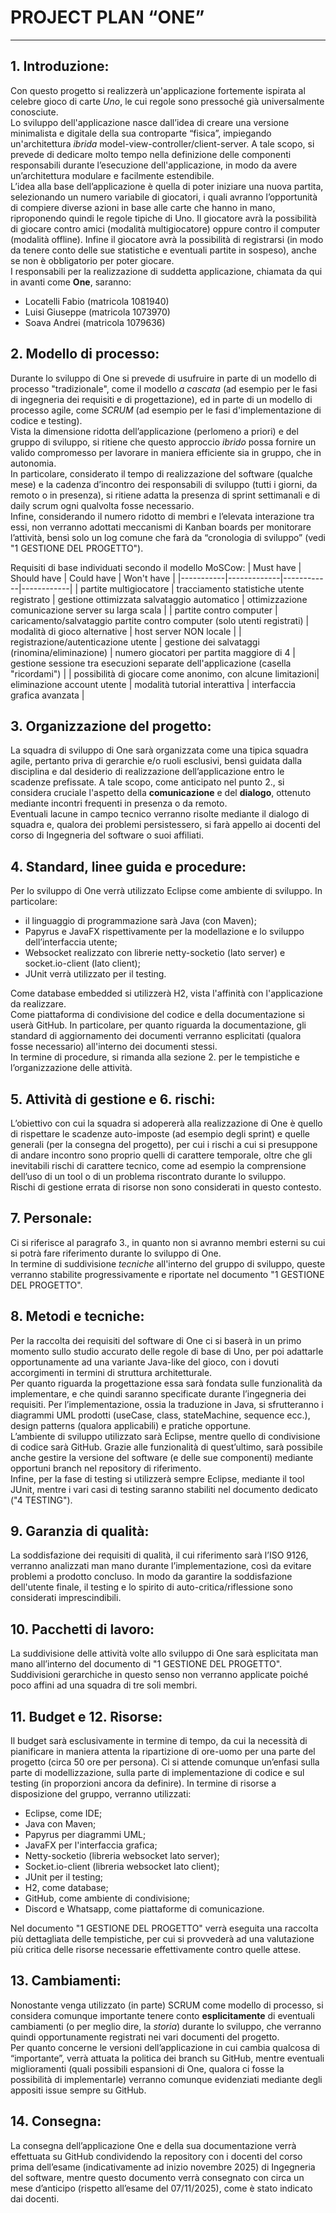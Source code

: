 # PROJECT PLAN “ONE”

---

## 1. Introduzione:
Con questo progetto si realizzerà un'applicazione fortemente ispirata al celebre gioco di carte *Uno*, le cui regole sono pressoché già universalmente conosciute.\
Lo sviluppo dell'applicazione nasce dall’idea di creare una versione minimalista e digitale della sua controparte “fisica”, impiegando un'architettura *ibrida* model-view-controller/client-server. 
A tale scopo, si prevede di dedicare molto tempo nella definizione delle componenti responsabili durante l’esecuzione dell'applicazione, in modo da avere un’architettura modulare e facilmente estendibile.\
L’idea alla base dell’applicazione è quella di poter iniziare una nuova partita, selezionando un numero variabile di giocatori, i quali avranno l’opportunità di compiere diverse azioni in base alle carte che hanno in mano, riproponendo quindi le regole tipiche di Uno. Il giocatore avrà la possibilità di giocare contro amici (modalità multigiocatore) oppure contro il computer (modalità offline). Infine il giocatore avrà la possibilità di registrarsi (in modo da tenere conto delle sue statistiche e eventuali partite in sospeso), anche se non è obbligatorio per poter giocare.\
I responsabili per la realizzazione di suddetta applicazione, chiamata da qui in avanti come **One**, saranno:
- Locatelli Fabio (matricola 1081940)
- Luisi Giuseppe (matricola 1073970)
- Soava Andrei (matricola 1079636)


## 2. Modello di processo:
Durante lo sviluppo di One si prevede di usufruire in parte di un modello di processo "tradizionale", come il modello *a cascata* (ad esempio per le fasi di ingegneria dei requisiti e di progettazione), ed in parte di un modello di processo agile, come *SCRUM* (ad esempio per le fasi d'implementazione di codice e testing).\
Vista la dimensione ridotta dell’applicazione (perlomeno a priori) e del gruppo di sviluppo, si ritiene che questo approccio *ibrido* possa fornire un valido compromesso per lavorare in maniera efficiente sia in gruppo, che in autonomia.\
In particolare, considerato il tempo di realizzazione del software (qualche mese) e la cadenza d’incontro dei responsabili di sviluppo (tutti i giorni, da remoto o in presenza), si ritiene adatta la presenza di sprint settimanali e di daily scrum ogni qualvolta fosse necessario.\
Infine, considerando il numero ridotto di membri e l’elevata interazione tra essi, non verranno adottati meccanismi di Kanban boards per monitorare l’attività, bensì solo un log comune che farà da “cronologia di sviluppo” (vedi "1 GESTIONE DEL PROGETTO").

Requisiti di base individuati secondo il modello MoSCow:
| Must have | Should have | Could have | Won't have |
|-----------|-------------|------------|------------|
| partite multigiocatore  | tracciamento statistiche utente registrato | gestione ottimizzata salvataggio automatico | ottimizzazione comunicazione server su larga scala |
| partite contro computer  | caricamento/salvataggio partite contro computer (solo utenti registrati) | modalità di gioco alternative | host server NON locale |
| registrazione/autenticazione utente | gestione dei salvataggi (rinomina/eliminazione) | numero giocatori per partita maggiore di 4 | gestione sessione tra esecuzioni separate dell'applicazione (casella "ricordami") |
| possibilità di giocare come anonimo, con alcune limitazioni| eliminazione account utente | modalità tutorial interattiva | interfaccia grafica avanzata |


## 3. Organizzazione del progetto:
La squadra di sviluppo di One sarà organizzata come una tipica squadra agile, pertanto priva di gerarchie e/o ruoli esclusivi, bensì guidata dalla disciplina e dal desiderio di realizzazione dell’applicazione entro le scadenze prefissate. A tale scopo, come anticipato nel punto 2., si considera cruciale l'aspetto della **comunicazione** e del **dialogo**, ottenuto mediante incontri frequenti in presenza o da remoto.\
Eventuali lacune in campo tecnico verranno risolte mediante il dialogo di squadra e, qualora dei problemi persistessero, si farà appello ai docenti del corso di Ingegneria del software o suoi affiliati.


## 4. Standard, linee guida e procedure:
Per lo sviluppo di One verrà utilizzato Eclipse come ambiente di sviluppo. In particolare:
- il linguaggio di programmazione sarà Java (con Maven);
- Papyrus e JavaFX rispettivamente per la modellazione e lo sviluppo dell’interfaccia utente;
- Websocket realizzato con librerie netty-socketio (lato server) e socket.io-client (lato client);
- JUnit verrà utilizzato per il testing.

Come database embedded si utilizzerà H2, vista l'affinità con l'applicazione da realizzare.\
Come piattaforma di condivisione del codice e della documentazione si userà GitHub. In particolare, per quanto riguarda la documentazione, gli standard di aggiornamento dei documenti verranno esplicitati (qualora fosse necessario) all'interno dei documenti stessi.\
In termine di procedure, si rimanda alla sezione 2. per le tempistiche e l’organizzazione delle attività.

## 5. Attività di gestione e 6. rischi:
L’obiettivo con cui la squadra si adopererà alla realizzazione di One è quello di rispettare le scadenze auto-imposte (ad esempio degli sprint) e quelle generali (per la consegna del progetto), per cui i rischi a cui si presuppone di andare incontro sono proprio quelli di carattere temporale, oltre che gli inevitabili rischi di carattere tecnico, come ad esempio la comprensione dell’uso di un tool o di un problema riscontrato durante lo sviluppo.\
Rischi di gestione errata di risorse non sono considerati in questo contesto. 


## 7. Personale:
Ci si riferisce al paragrafo 3., in quanto non si avranno membri esterni su cui si potrà fare riferimento durante lo sviluppo di One.\
In termine di suddivisione *tecniche* all'interno del gruppo di sviluppo, queste verranno stabilite progressivamente e riportate nel documento "1 GESTIONE DEL PROGETTO".


## 8. Metodi e tecniche:
Per la raccolta dei requisiti del software di One ci si baserà in un primo momento sullo studio accurato delle regole di base di Uno, per poi adattarle opportunamente ad una variante Java-like del gioco, con i dovuti accorgimenti in termini di struttura architetturale.\
Per quanto riguarda la progettazione essa sarà fondata sulle funzionalità da implementare, e che quindi saranno specificate durante l’ingegneria dei requisiti.
Per l’implementazione, ossia la traduzione in Java, si sfrutteranno i diagrammi UML prodotti (useCase, class, stateMachine, sequence ecc.), design patterns (qualora applicabili) e pratiche opportune.\
L’ambiente di sviluppo utilizzato sarà Eclipse, mentre quello di condivisione di codice sarà GitHub.
Grazie alle funzionalità di quest’ultimo, sarà possibile anche gestire la versione del software (e delle sue componenti) mediante opportuni branch nel repository di riferimento.\
Infine, per la fase di testing si utilizzerà sempre Eclipse, mediante il tool JUnit, mentre i vari casi di testing saranno stabiliti nel documento dedicato ("4 TESTING").


## 9. Garanzia di qualità:
La soddisfazione dei requisiti di qualità, il cui riferimento sarà l’ISO 9126, verranno analizzati man mano durante l’implementazione, così da evitare problemi a prodotto concluso. In modo da garantire la soddisfazione dell'utente finale, il testing e lo spirito di auto-critica/riflessione sono considerati imprescindibili.   


## 10. Pacchetti di lavoro:
La suddivisione delle attività volte allo sviluppo di One sarà esplicitata man mano all’interno del documento di "1 GESTIONE DEL PROGETTO". Suddivisioni gerarchiche in questo senso non verranno applicate poiché poco affini ad una squadra di tre soli membri.


## 11. Budget e 12. Risorse:
Il budget sarà esclusivamente in termine di tempo, da cui la necessità di pianificare in maniera attenta la ripartizione di ore-uomo per una parte del progetto (circa 50 ore per persona). 
Ci si attende comunque un’enfasi sulla parte di modellizzazione, sulla parte di implementazione di codice e sul testing (in proporzioni ancora da definire). 
In termine di risorse a disposizione del gruppo, verranno utilizzati:
- Eclipse, come IDE;
-	Java con Maven;
-	Papyrus per diagrammi UML;
-	JavaFX per l'interfaccia grafica;
-	Netty-socketio (libreria websocket lato server);
-	Socket.io-client (libreria websocket lato client);
-	JUnit per il testing;
- H2, come database;
-	GitHub, come ambiente di condivisione;
-	Discord e Whatsapp, come piattaforme di comunicazione.

Nel documento "1 GESTIONE DEL PROGETTO" verrà eseguita una raccolta più dettagliata delle tempistiche, per cui si provvederà ad una valutazione più critica delle risorse necessarie effettivamente contro quelle attese.


## 13. Cambiamenti:
Nonostante venga utilizzato (in parte) SCRUM come modello di processo, si considera comunque importante tenere conto **esplicitamente** di eventuali cambiamenti (o per meglio dire, la *storia*) durante lo sviluppo, che verranno quindi opportunamente registrati nei vari documenti del progetto.\
Per quanto concerne le versioni dell’applicazione in cui cambia qualcosa di “importante”, verrà attuata la politica dei branch su GitHub, mentre eventuali miglioramenti (quali possibili espansioni di One, qualora ci fosse la possibilità di implementarle) verranno comunque evidenziati mediante degli appositi issue sempre su GitHub.


## 14. Consegna:
La consegna dell’applicazione One e della sua documentazione verrà effettuata su GitHub condividendo la repository con i docenti del corso prima dell’esame (indicativamente ad inizio novembre 2025) di Ingegneria del software, mentre questo documento verrà consegnato con circa un mese d’anticipo (rispetto all’esame del 07/11/2025), come è stato indicato dai docenti.
